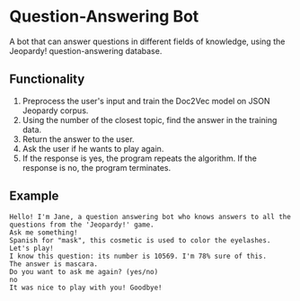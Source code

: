 # Question-Answering Bot

<p>A bot that can answer questions in different fields of knowledge, using the Jeopardy! question-answering database.</p>

## Functionality
1. Preprocess the user's input and train the Doc2Vec model on JSON Jeopardy corpus.<br/>
2. Using the number of the closest topic, find the answer in the training data.<br/>
3. Return the answer to the user.<br/>
4. Ask the user if he wants to play again.<br/>
5. If the response is yes, the program repeats the algorithm. If the response is no, the program terminates.<br/>

## Example
```
Hello! I'm Jane, a question answering bot who knows answers to all the questions from the 'Jeopardy!' game.
Ask me something!
Spanish for "mask", this cosmetic is used to color the eyelashes.
Let's play!
I know this question: its number is 10569. I'm 78% sure of this.
The answer is mascara.
Do you want to ask me again? (yes/no)
no
It was nice to play with you! Goodbye!
```
